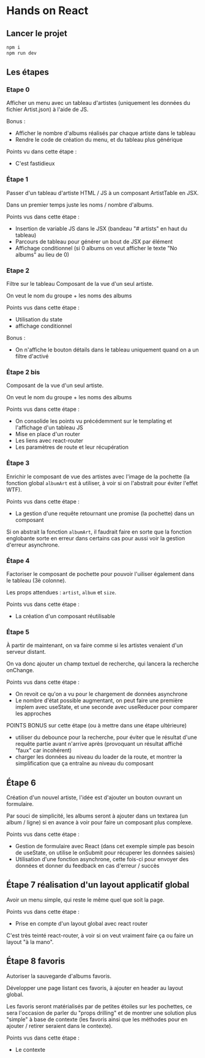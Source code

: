 # Hands on React

## Lancer le projet

```sh
npm i
npm run dev
```

## Les étapes

### Etape 0

Afficher un menu avec un tableau d'artistes (uniquement les données du fichier Artist.json) à  l'aide de JS.

Bonus :

- Afficher le nombre d'albums réalisés par chaque artiste dans le tableau
- Rendre le code de création du menu, et du tableau plus générique

Points vu dans cette étape :

- C'est fastidieux


### Étape 1

Passer d'un tableau d'artiste HTML / JS à un composant ArtistTable en JSX.

Dans un premier temps juste les noms / nombre d'albums.

Points vus dans cette étape :

- Insertion de variable JS dans le JSX (bandeau "# artists" en haut du tableau)
- Parcours de tableau pour générer un bout de JSX par élément
- Affichage conditionnel (si 0 albums on veut afficher le texte "No albums" au lieu de 0)

### Etape 2

Filtre sur le tableau
Composant de la vue d'un seul artiste.

On veut le nom du groupe + les noms des albums

Points vus dans cette étape :

- Utilisation du state
- affichage conditionnel

Bonus :

- On n'affiche le bouton détails dans le tableau uniquement quand on a un filtre d'activé


### Étape 2 bis

Composant de la vue d'un seul artiste.

On veut le nom du groupe + les noms des albums

Points vus dans cette étape :

- On consolide les points vu précédemment sur le templating et l'affichage d'un tableau JS
- Mise en place d'un router
- Les liens avec react-router
- Les paramètres de route et leur récupération

### Étape 3

Enrichir le composant de vue des artistes avec l'image de la pochette (la fonction global `albumArt` est à utiliser, à voir si on l'abstrait pour éviter l'effet WTF).

Points vus dans cette étape :

- La gestion d'une requête retournant une promise (la pochette) dans un composant

Si on abstrait la fonction `albumArt`, il faudrait faire en sorte que la fonction englobante sorte en erreur dans certains cas pour aussi voir la gestion d'erreur asynchrone.

### Étape 4

Factoriser le composant de pochette pour pouvoir l'uiliser également dans le tableau (3è colonne).

Les props attendues : `artist`, `album` et `size`.

Points vus dans cette étape :

- La création d'un composant réutilisable

### Étape 5

À partir de maintenant, on va faire comme si les artistes venaient d'un serveur distant.

On va donc ajouter un champ textuel de recherche, qui lancera la recherche onChange.

Points vus dans cette étape :

- On revoit ce qu'on a vu pour le chargement de données asynchrone
- Le nombre d'état possible augmentant, on peut faire une première implem avec useState, et une seconde avec useReducer pour comparer les approches

POINTS BONUS sur cette étape (ou à mettre dans une étape ultérieure)

- utiliser du debounce pour la recherche, pour éviter que le résultat d'une requête partie avant n'arrive après (provoquant un résultat affiché "faux" car incohérent)
- charger les données au niveau du loader de la route, et montrer la simplification que ça entraîne au niveau du composant

## Étape 6

Création d'un nouvel artiste, l'idée est d'ajouter un bouton ouvrant un formulaire.

Par souci de simplicité, les albums seront à ajouter dans un textarea (un album / ligne) si en avance à voir pour faire un composant plus complexe.

Points vus dans cette étape :

- Gestion de formulaire avec React (dans cet exemple simple pas besoin de useState, on utilise le onSubmit pour récuperer les données saisies)
- Utilisation d'une fonction asynchrone, cette fois-ci pour envoyer des données et donner du feedback en cas d'erreur / succès

## Étape 7 réalisation d'un layout applicatif global

Avoir un menu simple, qui reste le même quel que soit la page.

Points vus dans cette étape :

- Prise en compte d'un layout global avec react router

C'est très teinté react-router, à voir si on veut vraiment faire ça ou faire un layout "à la mano".

## Étape 8 favoris

Autoriser la sauvegarde d'albums favoris.

Développer une page listant ces favoris, à ajouter en header au layout global.

Les favoris seront matérialisés par de petites étoiles sur les pochettes, ce sera l'occasion de parler du "props drilling" et de montrer une solution plus "simple" à base de contexte (les favoris ainsi que les méthodes pour en ajouter / retirer seraient dans le contexte).

Points vus dans cette étape :

- Le contexte
